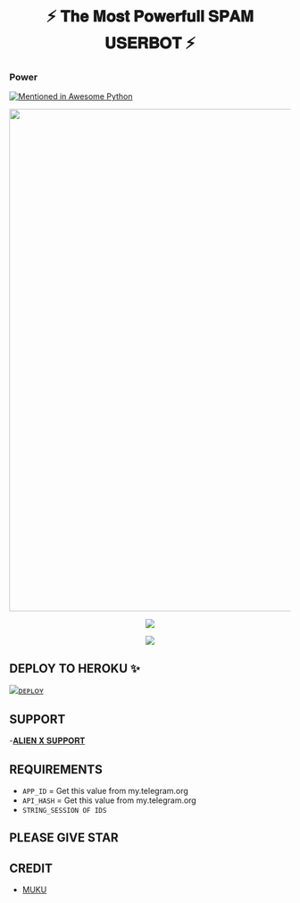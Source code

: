 <h1 align = "center"> ⚡️ 𝐓𝐡𝐞 𝐌𝐨𝐬𝐭 𝐏𝐨𝐰𝐞𝐫𝐟𝐮𝐥𝐥 𝐒𝐏𝐀𝐌 𝐔𝐒𝐄𝐑𝐁𝐎𝐓 ⚡️ </h1>

### Power

[![Mentioned in Awesome Python](https://awesome.re/mentioned-badge.svg)](https://github.com/Legend-Mukund/ALIEN-ID-SPAM)

<p align = "center"><a herf = "https://t.me/ALIEN_X_SUPPORT" alt = "ALIEN"><img src = "https://telegra.ph/file/485bb1d24ac022c0f8845.jpg" width = "900"></a></p>

<p align = "center">
<a href = "https://python.org">
<img src = "https://forthebadge.com/images/badges/made-with-python.svg">
</p>
</a>

<p align = "center">
<a href = "https://github.com/Legend-Mukund/ALIEN-ID-SPAM">
<img src = "https://forthebadge.com/images/badges/open-source.svg">
</p>
</a>


## DEPLOY TO HEROKU ✨
[![ᴅᴇᴘʟᴏʏ](https://www.herokucdn.com/deploy/button.svg)](https://heroku.com/deploy?template=https://github.com/Legend-Mukund/ALIEN-ID-SPAM)

## SUPPORT
-[𝐀𝐋𝐈𝐄𝐍 𝐗 𝐒𝐔𝐏𝐏𝐎𝐑𝐓](https://t.me/ALIEN_X_SUPPORT)

## REQUIREMENTS
- `APP_ID`  =  Get this value from my.telegram.org
- `API_HASH`  =  Get this value from my.telegram.org
- `STRING_SESSION OF IDS`

## PLEASE GIVE STAR

## CREDIT 
- [MUKU](https://github.com/Legend-Mukund)
